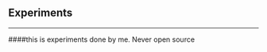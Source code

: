 ## Experiments
---------------------------------------
####this is experiments done by me. Never open source